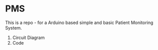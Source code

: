 # PMS
This is a repo - for a Arduino based simple and basic Patient Monitoring System. 

1. Circuit Diagram
2. Code
